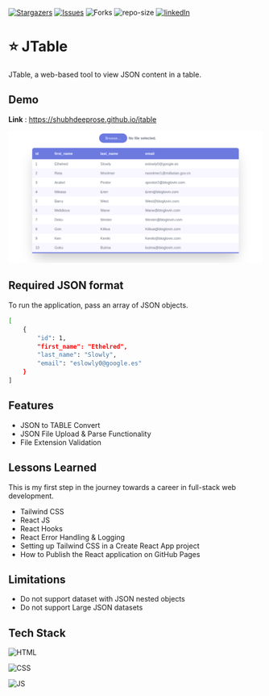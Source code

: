 <!-- Links -->
[![Stargazers](https://img.shields.io/github/stars/ShubhdeepRose/jtable?style=for-the-badge)](https://github.com/ShubhdeepRose/jtable/stargazers)
[![Issues](https://img.shields.io/github/issues/ShubhdeepRose/jtable?style=for-the-badge)](https://github.com/ShubhdeepRose/jtable/issues)
![Forks](https://img.shields.io/github/forks/ShubhdeepRose/jtable?style=for-the-badge)
![repo-size](https://img.shields.io/github/languages/code-size/ShubhdeepRose/jtable?style=for-the-badge)
[![linkedIn](https://img.shields.io/badge/-LinkedIn-black.svg?style=for-the-badge&logo=linkedin&colorB=555
)](https://linkedin.com/in/shubhdeep404)

# ⭐ JTable 

JTable, a web-based tool to view JSON content in a table.

## Demo

**Link** : https://shubhdeeprose.github.io/jtable

![ProjectDemo](./public/demo.png)


## Required JSON format

To run the application, pass an array of JSON objects.

```bash
[
    {
        "id": 1,
        "first_name": "Ethelred",
        "last_name": "Slowly",
        "email": "eslowly0@google.es"
    }
]
```

## Features

- JSON to TABLE Convert
- JSON File Upload & Parse Functionality
- File Extension Validation 


## Lessons Learned

This is my first step in the journey towards a career in full-stack web development.

* Tailwind CSS
* React JS
* React Hooks
* React Error Handling & Logging
* Setting up Tailwind CSS in a Create React App project
* How to Publish the React application on GitHub Pages

## Limitations

* Do not support dataset with JSON nested objects
* Do not support Large JSON datasets

## Tech Stack

![HTML][html-shield]

![CSS][css-shield] 

![JS][js-shield]


[html-shield]: https://img.shields.io/badge/HTML5-E34F26?style=for-the-badge&logo=html5&logoColor=white
[css-shield]:https://img.shields.io/badge/Tailwind_CSS-38B2AC?style=for-the-badge&logo=tailwind-css&logoColor=white
[js-shield]:https://img.shields.io/badge/React-20232A?style=for-the-badge&logo=react&logoColor=61DAFB
